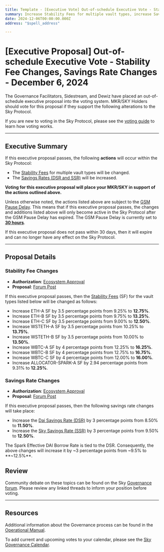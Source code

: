 ```yaml
---
title: Template - [Executive Vote] Out-of-schedule Executive Vote - Stability Fee Changes, Savings Rate Changes - December 6, 2024
summary: Increase Stability Fees for multiple vault types, increase Savings Rates.
date: 2024-12-06T00:00:00.000Z
address: "$spell_address"

---
```

# [Executive Proposal] Out-of-schedule Executive Vote - Stability Fee Changes, Savings Rate Changes - December 6, 2024

The Governance Facilitators, Sidestream, and Dewiz have placed an out-of-schedule executive proposal into the voting system. MKR/SKY Holders should vote for this proposal if they support the following alterations to the Sky Protocol.

If you are new to voting in the Sky Protocol, please see the [voting guide](https://manual.makerdao.com/governance/voting-in-makerdao/on-chain-governance) to learn how voting works.

---

## Executive Summary

If this executive proposal passes, the following **actions** will occur within the Sky Protocol:

- The [Stability Fees](https://sky-atlas.powerhouse.io/#A.3.8.1.1.2.3_Stability_Fee-67e40a3b-f1c2-4dc6-b502-2affeab0b232|57eaf45219bea3b430c2) for multiple vault types will be changed.
- The [Savings Rates (DSR and SSR)](https://sky-atlas.powerhouse.io/A.4.3.1_Savings_Rates/5586fe33-b0af-41f0-9629-b1716c7c0967%7Cb3417d54) will be increased.

**Voting for this executive proposal will place your MKR/SKY in support of the actions outlined above.**

Unless otherwise noted, the actions listed above are subject to the [GSM Pause Delay](https://sky-atlas.powerhouse.io/#A.1.8.2.1_Pause_Delay-a98b8227-95f6-4711-9d8d-f52cbc6ad2d0|0db30758e055). This means that if this executive proposal passes, the changes and additions listed above will only become active in the Sky Protocol after the GSM Pause Delay has expired. The GSM Pause Delay is currently set to [**30 hours**](https://sky-atlas.powerhouse.io/#A.1.8.2.1.2_Pause_Delay_Current_Value-09d2514b-3169-4755-a654-2c774456980d|0db30758e055d2d0).

If this executive proposal does not pass within 30 days, then it will expire and can no longer have any effect on the Sky Protocol.

---

## Proposal Details

### Stability Fee Changes

- **Authorization**: [Ecosystem Approval](https://forum.sky.money/t/out-of-schedule-executive-proposal-stability-scope-parameter-changes-19-sfs-dsr-ssr-spark-effective-dai-borrow-rate-spark-liquidity-layer/25648/2)
- **Proposal**: [Forum Post](https://forum.sky.money/t/out-of-schedule-executive-proposal-stability-scope-parameter-changes-19-sfs-dsr-ssr-spark-effective-dai-borrow-rate-spark-liquidity-layer/25648)

If this executive proposal passes, then the [Stability Fees](https://sky-atlas.powerhouse.io/#A.3.8.1.1.2.3_Stability_Fee-67e40a3b-f1c2-4dc6-b502-2affeab0b232|57eaf45219bea3b430c2) (SF) for the vault types listed below will be changed as follows:

- Increase ETH-A SF by 3.5 percentage points from 9.25% to **12.75%**.
- Increase ETH-B SF by 3.5 percentage points from 9.75% to **13.25%**.
- Increase ETH-C SF by 3.5 percentage points from 9.00% to **12.50%**.
- Increase WSTETH-A SF by 3.5 percentage points from 10.25% to **13.75%**.
- Increase WSTETH-B SF by 3.5 percentage points from 10.00% to **13.50%**.
- Increase WBTC-A SF by 4 percentage points from 12.25% to **16.25%**.
- Increase WBTC-B SF by 4 percentage points from 12.75% to **16.75%**.
- Increase WBTC-C SF by 4 percentage points from 12.00% to **16.00%**.
- Increase ALLOCATOR-SPARK-A SF by 2.94 percentage points from 9.31% to **12.25%**.

### Savings Rate Changes

- **Authorization**: [Ecosystem Approval](https://forum.sky.money/t/out-of-schedule-executive-proposal-stability-scope-parameter-changes-19-sfs-dsr-ssr-spark-effective-dai-borrow-rate-spark-liquidity-layer/25648/2)
- **Proposal**: [Forum Post](https://forum.sky.money/t/out-of-schedule-executive-proposal-stability-scope-parameter-changes-19-sfs-dsr-ssr-spark-effective-dai-borrow-rate-spark-liquidity-layer/25648)

If this executive proposal passes, then the following savings rate changes will take place:

- Increase the [Dai Savings Rate (DSR)](https://sky-atlas.powerhouse.io/A.3.2.2.2_Dai_Savings_Rate/8e289e71-7ec5-4ce5-8d4d-41aab7a50f53|57eab733e951) by 3 percentage points from 8.50% to **11.50%**.
- Increase the [Sky Savings Rate (SSR)](https://sky-atlas.powerhouse.io/A.3.2.2.3_Sky_Savings_Rate/73d91126-21c9-4e8a-bedf-8a51a432bb59|57eab733e951) by 3 percentage points from 9.50% to **12.50%**.

The Spark Effective DAI Borrow Rate is tied to the DSR. Consequently, the above changes will increase it by ~3 percentage points from ~9.5% to **~12.5%**.

## Review

Community debate on these topics can be found on the Sky [Governance forum](https://forum.sky.money). Please review any linked threads to inform your position before voting.

---

## Resources

Additional information about the Governance process can be found in the [Operational Manual](https://manual.makerdao.com).

To add current and upcoming votes to your calendar, please see the [Sky Governance Calendar](https://manual.makerdao.com/makerdao/calendars/governance-calendar).
